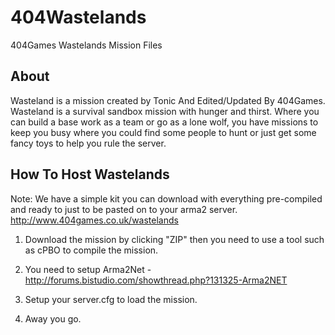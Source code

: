404Wastelands
=============

404Games Wastelands Mission Files

About
-----

Wasteland is a mission created by Tonic And Edited/Updated By 404Games. 
Wasteland is a survival sandbox mission with hunger and thirst. Where you can build a base work as a team or go as a lone wolf, you have missions to keep you busy where you could find some people to hunt or just get some fancy toys to help you rule the server.

How To Host Wastelands
----------------------

Note: We have a simple kit you can download with everything pre-compiled and ready to just to be pasted on to your arma2 server. http://www.404games.co.uk/wastelands

1) Download the mission by clicking "ZIP" then you need to use a tool such as cPBO to compile the mission.

2) You need to setup Arma2Net - http://forums.bistudio.com/showthread.php?131325-Arma2NET

3) Setup your server.cfg to load the mission.

4) Away you go.